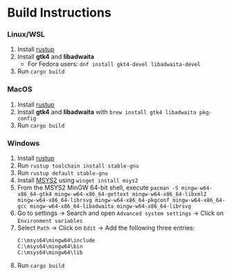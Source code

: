 # Build Instructions
### Linux/WSL
1. Install [rustup](https://rustup.rs/)
2. Install **gtk4** and **libadwaita**
    - For Fedora users: `dnf install gkt4-devel libadwaita-devel`
3. Run `cargo build`

### MacOS
1. Install [rustup](https://rustup.rs/)
2. Install **gtk4** and **libadwaita** with `brew install gtk4 libadwaita pkg-config`
3. Run `cargo build`

### Windows 
1. Install [rustup](https://rustup.rs/)
2. Run `rustup toolchain install stable-gnu`
3. Run `rustup default stable-gnu`
4. Install [MSYS2](https://msys2.org) using `winget install msys2`
5. From the MSYS2 MinGW 64-bit shell, execute `pacman -S mingw-w64-x86_64-gtk4 mingw-w64-x86_64-gettext mingw-w64-x86_64-libxml2 mingw-w64-x86_64-librsvg mingw-w64-x86_64-pkgconf mingw-w64-x86_64-gcc mingw-w64-x86_64-libadwaita mingw-w64-x86_64-librsvg`
6. Go to settings -> Search and open `Advanced system settings` -> Click on `Environment variables`
7. Select `Path` -> Click on `Edit` -> Add the following three entries:
    ```
    C:\msys64\mingw64\include
    C:\msys64\mingw64\bin
    C:\msys64\mingw64\lib
    ```
8. Run `cargo build`
